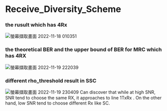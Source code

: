 # Receive_Diversity_Scheme

### the rusult which has 4Rx

![螢幕擷取畫面 2022-11-18 010351](https://user-images.githubusercontent.com/76609089/202857701-24ad42b4-bc70-4658-8f58-f150ea2dd9ef.png)

### the theoretical BER and the upper bound of BER for MRC which has 4RX

![螢幕擷取畫面 2022-11-19 222039](https://user-images.githubusercontent.com/76609089/202857777-072f57b1-a85f-49f1-8c10-8d9da88756a0.png)

### different rho_threshold result in SSC

![螢幕擷取畫面 2022-11-19 230409](https://user-images.githubusercontent.com/76609089/202857916-ddcf89d3-5abb-4827-992b-86f2130f579d.png)
Can discover that while at high SNR, 
SNR tend to choose the same RX, it approaches to line 1TxRx .
On the other hand, low SNR tend to choose different Rx like SC.


